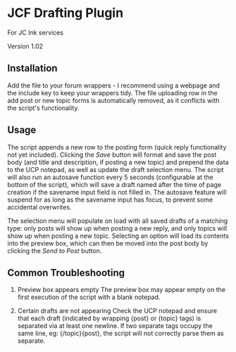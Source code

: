 # JCF Drafting Plugin
For JC Ink services

Version 1.02

## Installation
Add the file to your forum wrappers - I recommend using a webpage and the include key to keep your wrappers tidy. The file uploading row in the add post or new topic forms is automatically removed, as it conflicts with the script's functionality.

## Usage
The script appends a new row to the posting form (quick reply functionality not yet included). Clicking the _Save_ button will format and save the post body (and title and description, if posting a new topic) and prepend the data to the UCP notepad, as well as update the draft selection menu. The script will also run an autosave function every 5 seconds (configurable at the bottom of the script), which will save a draft named after the time of page creation if the savename input field is not filled in. The autosave feature will suspend for as long as the savename input has focus, to prevent some accidental overwrites.

The selection menu will populate on load with all saved drafts of a matching type: only posts will show up when posting a new reply, and only topics will show up when posting a new topic. Selecting an option will load its contents into the preview box, which can then be moved into the post body by clicking the _Send to Post_ button.

## Common Troubleshooting
1. Preview box appears empty
  The preview box may appear empty on the first execution of the script with a blank notepad.
  
2. Certain drafts are not appearing
  Check the UCP notepad and ensure that each draft (indicated by wrapping {post} or {topic} tags) is separated via at least one newline. If two separate tags occupy the same line, eg: {/topic}{post}, the script will not correctly parse them as separate.
